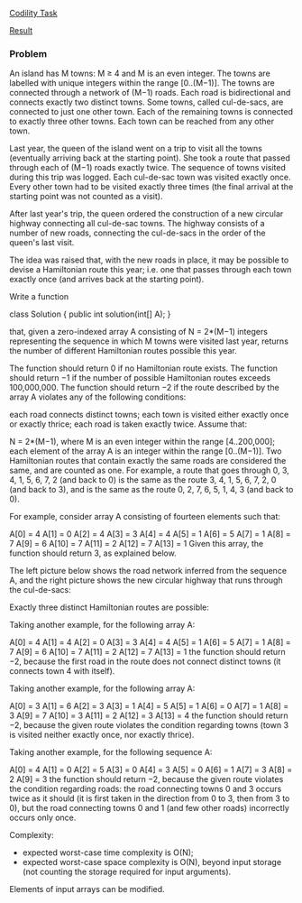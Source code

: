 [Codility Task](https://codility.com/programmers/challenges/eta2011/)

[Result](https://codility.com/demo/results/training8NYM6V-RP8/)

### Problem

An island has M towns: M ≥ 4 and M is an even integer. The towns are labelled with unique integers within the range [0..(M−1)]. The towns are connected through a network of (M−1) roads. Each road is bidirectional and connects exactly two distinct towns. Some towns, called cul-de-sacs, are connected to just one other town. Each of the remaining towns is connected to exactly three other towns. Each town can be reached from any other town.

Last year, the queen of the island went on a trip to visit all the towns (eventually arriving back at the starting point). She took a route that passed through each of (M−1) roads exactly twice. The sequence of towns visited during this trip was logged. Each cul-de-sac town was visited exactly once. Every other town had to be visited exactly three times (the final arrival at the starting point was not counted as a visit).

After last year's trip, the queen ordered the construction of a new circular highway connecting all cul-de-sac towns. The highway consists of a number of new roads, connecting the cul-de-sacs in the order of the queen's last visit.

The idea was raised that, with the new roads in place, it may be possible to devise a Hamiltonian route this year; i.e. one that passes through each town exactly once (and arrives back at the starting point).

Write a function

class Solution { public int solution(int[] A); }

that, given a zero-indexed array A consisting of N = 2*(M−1) integers representing the sequence in which M towns were visited last year, returns the number of different Hamiltonian routes possible this year.

The function should return 0 if no Hamiltonian route exists. 
The function should return −1 if the number of possible Hamiltonian routes exceeds 100,000,000. 
The function should return −2 if the route described by the array A violates any of the following conditions:

each road connects distinct towns;
each town is visited either exactly once or exactly thrice;
each road is taken exactly twice.
Assume that:

N = 2*(M−1), where M is an even integer within the range [4..200,000];
each element of the array A is an integer within the range [0..(M−1)].
Two Hamiltonian routes that contain exactly the same roads are considered the same, and are counted as one. For example, a route that goes through 0, 3, 4, 1, 5, 6, 7, 2 (and back to 0) is the same as the route 3, 4, 1, 5, 6, 7, 2, 0 (and back to 3), and is the same as the route 0, 2, 7, 6, 5, 1, 4, 3 (and back to 0).

For example, consider array A consisting of fourteen elements such that:

A[0]  = 4  A[1]  = 0  A[2]  = 4
A[3]  = 3  A[4]  = 4  A[5]  = 1
A[6]  = 5  A[7]  = 1  A[8]  = 7
A[9]  = 6  A[10] = 7  A[11] = 2
A[12] = 7  A[13] = 1
Given this array, the function should return 3, as explained below.

The left picture below shows the road network inferred from the sequence A, and the right picture shows the new circular highway that runs through the cul-de-sacs:



Exactly three distinct Hamiltonian routes are possible:



Taking another example, for the following array A:

A[0]  = 4  A[1]  = 4  A[2]  = 0
A[3]  = 3  A[4]  = 4  A[5]  = 1
A[6]  = 5  A[7]  = 1  A[8]  = 7
A[9]  = 6  A[10] = 7  A[11] = 2
A[12] = 7  A[13] = 1
the function should return −2, because the first road in the route does not connect distinct towns (it connects town 4 with itself).

Taking another example, for the following array A:

A[0]  = 3  A[1]  = 6  A[2]  = 3
A[3]  = 1  A[4]  = 5  A[5]  = 1
A[6]  = 0  A[7]  = 1  A[8]  = 3
A[9]  = 7  A[10] = 3  A[11] = 2
A[12] = 3  A[13] = 4
the function should return −2, because the given route violates the condition regarding towns (town 3 is visited neither exactly once, nor exactly thrice).

Taking another example, for the following sequence A:

A[0] = 4  A[1] = 0  A[2] = 5
A[3] = 0  A[4] = 3  A[5] = 0
A[6] = 1  A[7] = 3  A[8] = 2
A[9] = 3
the function should return −2, because the given route violates the condition regarding roads: the road connecting towns 0 and 3 occurs twice as it should (it is first taken in the direction from 0 to 3, then from 3 to 0), but the road connecting towns 0 and 1 (and few other roads) incorrectly occurs only once.

Complexity:

* expected worst-case time complexity is O(N);
* expected worst-case space complexity is O(N), beyond input storage (not counting the storage required for input arguments).

Elements of input arrays can be modified.
